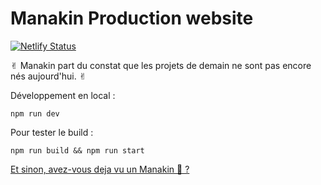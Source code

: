 # Manakin Production website

[![Netlify Status](https://api.netlify.com/api/v1/badges/f5b61260-2470-4202-8c27-2810e352c644/deploy-status)](https://app.netlify.com/sites/epic-nobel-120789/deploys)

✌︎ Manakin part du constat que les projets de demain ne sont pas encore nés aujourd'hui. ✌︎

Développement en local :

`npm run dev`

Pour tester le build :

`npm run build && npm run start`

[Et sinon, avez-vous deja vu un Manakin 🐥 ?](https://giphy.com/gifs/S1yE8lnWZ1k3K)
